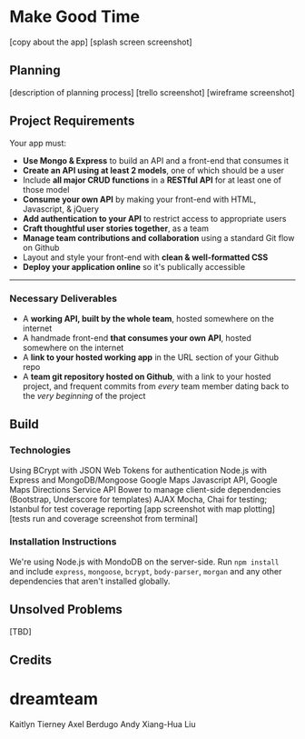# Make Good Time
[copy about the app]
[splash screen screenshot]

## Planning

[description of planning process]
[trello screenshot]
[wireframe screenshot]

## Project Requirements
Your app must:

* **Use Mongo & Express** to build an API and a front-end that consumes it
* **Create an API using at least 2 models**, one of which should be a user
* Include **all major CRUD functions** in a **RESTful API** for at least one of those model
* **Consume your own API** by making your front-end with HTML, Javascript, & jQuery
* **Add authentication to your API** to restrict access to appropriate users
* **Craft thoughtful user stories together**, as a team
* **Manage team contributions and collaboration** using a standard Git flow on Github
* Layout and style your front-end with **clean & well-formatted CSS**
* **Deploy your application online** so it's publically accessible


---

### Necessary Deliverables

* A **working API, built by the whole team**, hosted somewhere on the internet
* A handmade front-end **that consumes your own API**, hosted somewhere on the internet
* A **link to your hosted working app** in the URL section of your Github repo
* A **team git repository hosted on Github**, with a link to your hosted project, and frequent commits from _every_ team member dating back to the _very beginning_ of the project

## Build

### Technologies 
Using BCrypt with JSON Web Tokens for authentication
Node.js with Express and MongoDB/Mongoose
Google Maps Javascript API, Google Maps Directions Service API
Bower to manage client-side dependencies (Bootstrap, Underscore for templates)
AJAX
Mocha, Chai for testing; Istanbul for test coverage reporting
[app screenshot with map plotting]
[tests run and coverage screenshot from terminal]

### Installation Instructions
We're using Node.js with MondoDB on the server-side. Run `npm install ` and include `express`, `mongoose`, `bcrypt`, `body-parser`, `morgan` and any other dependencies that aren't installed globally.

## Unsolved Problems

[TBD]

## Credits

# dreamteam
Kaitlyn Tierney
Axel Berdugo
Andy Xiang-Hua Liu
